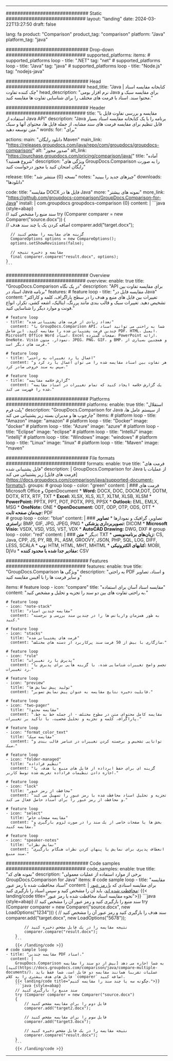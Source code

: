 
---
############################# Static ############################
layout: "landing"
date: 2024-03-22T13:27:50
draft: false

lang: fa
product: "Comparison"
product_tag: "comparison"
platform: "Java"
platform_tag: "java"

############################# Drop-down ############################
supported_platforms:
  items:
    # supported_platforms loop
    - title: ".NET"
      tag: "net"
    # supported_platforms loop
    - title: "Java"
      tag: "java"
    # supported_platforms loop
    - title: "Node.js"
      tag: "nodejs-java"

############################# Head ############################
head_title: "Java کتابخانه مقایسه اسناد | چک کننده تفاوت"
head_description: "نرم افزار بومی Java برای مقایسه سبک و محتوا سند. اسناد با فرمت های مختلف را برای شناسایی تفاوت ها مقایسه کنید."

############################# Header ############################
title: "مقایسه و بررسی تفاوت فایل با استفاده از Java API"
description: "Java برنامه را با یک کتابخانه مقایسه اسناد بسیار قابل تنظیم برای مقایسه فرمت های سند مشابه، از جمله فایل ها، محتوای آنها و سبک متن توسعه دهید."
words:
  for: "برای"

actions:
  main: "دانلود رایگان Maven"
  main_link: "https://releases.groupdocs.com/java/repo/com/groupdocs/groupdocs-comparison/"
  alt: "صدور مجوز"
  alt_link: "https://purchase.groupdocs.com/pricing/comparison/java/"
  title: "آماده شروع هستید؟"
  description: "ویژگی های GroupDocs.Comparison را به صورت رایگان امتحان کنید یا مجوز درخواست کنید"

release:
  title: "نسخه {0} منتشر شد"
  notes: "چیزهای جدید را ببینید"
  downloads: "دانلودها"

code:
  title: "مقایسه DOCX فایل ها در Java"
  more: "نمونه های بیشتر"
  more_link: "https://github.com/groupdocs-comparison/GroupDocs.Comparison-for-Java"
  install: |
    <dependency>
      <groupId>com.groupdocs</groupId>
      <artifactId>groupdocs-comparison</artifactId>
      <version>{0}</version>
    </dependency>
  content: |
    ```java {style=abap}  
    // سند منبع را مشخص کنید
    try (Comparer comparer = new Comparer("source.docx"))
    {    
      // اضافه کردن یک یا چند سند هدف
      comparer.add("target.docx");

      // گزینه های مقایسه را مشخص کنید
      CompareOptions options = new CompareOptions();
      options.setShowRevisions(false);

      // مقایسه و ذخیره نتیجه
      final comparer.compare("result.docx", options);
    }    
    ```

############################# Overview ############################
overview:
  enable: true
  title: "GroupDocs.Comparison در یک نگاه"
  description: "API برای مقایسه تفاوت بین اسناد در Java برنامه"
  features:
    # feature loop
    - title: "مقایسه فایل در Java"
      content: "تغییرات بین فایل های منبع و هدف را در سطح پاراگراف، کلمه و کاراکتر تشخیص دهید. تغییرات سبک و قالب بندی مانند پررنگ، ایتالیک، اشعه کشی، تکرار، انواع فونت و موارد دیگر را شناسایی کنید."

    # feature loop
    - title: "تعداد زیادی از فرمت های پشتیبانی شده"
      content: "با GroupDocs.Comparison API، شما به راحتی می توانید اسناد چندین فرمت پشتیبانی شده را مقایسه کنید. این شامل PDF، HTML، ایمیل، Microsoft Office Word اسناد، Excel صفحات گسترده، PowerPoint ارائه، OneNote، Visio نمودار، متون، JPEG، PNG، GIF، و BMP، و همچنین بسیاری از فرمت های دیگر است."

    # feature loop
    - title: "اعمال یا رد تغییرات به راحتی"
      content: "هر تفاوت بین اسناد مقایسه شده را می توان اعمال یا رد کرد و سپس به سند خروجی صادر کرد."

    # feature loop
    - title: "گزارش خلاصه مقایسه"
      content: "یک گزارش خلاصه ایجاد کنید که تمام تغییرات در اسناد مقایسه شده را فهرست می کند."

############################# Platforms ############################
platforms:
  enable: true
  title: "استقلال پلت فرم"
  description: "GroupDocs.Comparison for Java از سیستم عامل ها، چارچوب ها و مدیران بسته زیر پشتیبانی می کند"
  items:
    # platform loop
    - title: "Amazon"
      image: "amazon"
    # platform loop
    - title: "Docker"
      image: "docker"
    # platform loop
    - title: "Azure"
      image: "azure"
    # platform loop
    - title: "Eclipse"
      image: "eclipse"
    # platform loop
    - title: "IntelliJ"
      image: "intellij"
    # platform loop
    - title: "Windows"
      image: "windows"
    # platform loop
    - title: "Linux"
      image: "linux"
    # platform loop
    - title: "Maven"
      image: "maven"

############################# File formats ############################
formats:
  enable: true
  title: "فرمت های فایل پشتیبانی شده"
  description: |
    GroupDocs.Comparison for Java از عملیات با [فرمت های فایل] زیر پشتیبانی می کند (https://docs.groupdocs.com/comparison/java/supported-document-formats/).
  groups:
    # group loop
    - color: "green"
      content: |
        ### فرمت های Microsoft Office و OpenDocument
        * **Word:** DOCX, DOC, DOCM,DOT, DOTM, DOTX, RTX, RTF, TXT
        * **Excel:** XLSX, XLS, XLT, XLTM, XLSB, XLSM
        * **PowerPoint:** PPTX, PPT, POT, POTX, PPS, PPSX
        * **Outlook:** EML, EMLX, MSG
        * **OneNote:** ONE
        * **OpenDocument:** ODT, ODP, OTP, ODS, OTT
        * **چیدمان صفحه ثابت:** PDF        
    # group loop
    - color: "blue"
      content: |
        ### تصاویر، گرافیک و نمودارها
        * **تصاویر راستری:** BMP, GIF, JPG, JPEG, PNG
        * **تصویربرداری پزشکی:** DICOM
        * **Microsoft Visio:** VSDX, VSD, VSS, VST, VDX
        * **AutoCAD Drawing:** DWG, DXF
      # group loop
    - color: "red"
      content: |
        ### دیگر
        * **متن:** TXT
        * **زبان‌های برنامه‌نویسی:** CS, Java, CPP, JS, PY, RB, PL, ASM, GROOVY, JSON, PHP, SQL, LOG, DIFF, LESS, SCALA
        * **وب:** HTM, HTML, MHT, MHTML
        * **کتابهای الکترونیکی:** MOBI, DjVu
        * **مقادیر جدا شده با محدود کننده:** CSV

############################# Features ############################
features:
  enable: true
  title: "GroupDocs.Comparison ویژگی ها"
  description: "به راحتی PDF و اسناد، تصاویر و سایر فرمت ها را با آفیس مقایسه کنید"

  items:
    # feature loop
    - icon: "compare"
      title: "مقایسه اسناد آسان برای استفاده"
      content: "به راحتی تفاوت های بین دو سند را تجزیه و تحلیل و مشخص کنید."

    # feature loop
    - icon: "note-stack"
      title: "مقایسه چندین اسناد"
      content: "به طور همزمان واریانس ها را در چندین سند بررسی و برجسته کنید."

    # feature loop
    - icon: "stacks"
      title: "فرمت های پشتیبانی شده"
      content: "سازگاری با بیش از 50 فرمت سند پرکاربرد از دسته های مختلف."

    # feature loop
    - icon: "rule"
      title: "پذیرش یا رد تغییرات"
      content: "تجسم واضح تغییرات شناسایی شده، با گزینه هایی برای پذیرش یا رد تغییرات."

    # feature loop
    - icon: "preview"
      title: "تولید پیش نمایش ها"
      content: "قابلیت ذخیره نتایج مقایسه به عنوان پیش نمایش تصویر."

    # feature loop
    - icon: "two-pager"
      title: "مقایسه محتوا"
      content: "مقایسه کامل محتوای متن در سطوح مختلف - از جمله خط به خط، پاراگراف، کلمه و تجزیه و تحلیل شخصیت، با تأکید بر تغییرات."

    # feature loop
    - icon: "format_color_text"
      title: "مقایسه سبک"
      content: "توانایی تشخیص و برجسته کردن تغییرات در عناصر قالب بندی و سبک."

    # feature loop
    - icon: "folder-managed"
      title: "تنظیم فراداده"
      content: "گزینه ای برای حفظ ابرداده از فایل های منبع یا هدف، یا اجازه دادن تنظیمات فراداده تعریف شده توسط کاربر."

    # feature loop
    - icon: "lock"
      title: "محافظت از رمز عبور"
      content: "تجزیه و تحلیل اسناد محافظت شده با رمز عبور را تسهیل می کند و محافظت از رمز عبور را برای اسناد حاصل فعال می کند."

    # feature loop
    - icon: "select"
      title: "مقایسه صفحات خاص"
      content: "بخش ها یا صفحات خاصی از یک سند را در صورت لزوم بارگیری و مقایسه کنید."

    # feature loop
    - icon: "speaker-notes"
      title: "نمایش نظرات"
      content: "انعطاف پذیری برای نمایش یا پنهان کردن نظرات هنگام بارگیری سند منبع."

############################# Code samples ############################
code_samples:
  enable: true
  title: "نمونه های کد"
  description: "برخی از موارد استفاده از عملیات معمولی GroupDocs.Comparison for Java"
  items:
    # code sample loop
    - title: "مقایسه اسناد محافظت شده با رمز عبور"
      content: |
        برای مقایسه اسنادی که [با رمز عبور محافظت شده اند](https://docs.groupdocs.com/comparison/java/load-password-protected-documents/)، باید آن را مشخص کنید و سپس اسناد را بارگیری کنید:
        {{< landing/code title="نحوه مقایسه اسناد محافظت شده با رمز عبور">}}
        ```java {style=abap}
        // سند منبع را بارگیری کنید و رمز عبور آن را مشخص کنید
        try (Comparer comparer = new Comparer("source.docx", new LoadOptions("1234")))
        {
            // سند هدف را بارگیری کنید و رمز عبور آن را مشخص کنید
            comparer.add("target.docx", new LoadOptions("5678"));
        
            // نتیجه مقایسه را در یک فایل مشخص ذخیره کنید
            comparer.compare("result.docx");
        }
        ```
        {{< /landing/code >}}
    # code sample loop
    - title: "مقایسه چندین PDF اسناد."
      content: |
        GroupDocs.Comparison به شما اجازه می دهد [بیش از دو سند را مقایسه کنید](https://docs.groupdocs.com/comparison/java/compare-multiple-documents/). عملیات تقریبا همانند مقایسه دو فایل است. شما فقط باید فایل های هدف بیشتری را به کلاس `comparer` اضافه کنید.
        {{< landing/code title="چگونه سه یا چند سند را مقایسه کنیم.">}}
        ```java {style=abap}   
        // سند منبع را بارگیری کنید
        try (Comparer comparer = new Comparer("source.docx") 
        {
            // فایل دوم را برای مقایسه مشخص کنید
            comparer.add("target2.docx");

            // فایل سوم را برای مقایسه مشخص کنید
            comparer.add("target3.docx");

            // نتیجه مقایسه را در یک فایل مشخص ذخیره کنید
            comparer.compare("result.docx");
        }
        ```
        {{< /landing/code >}}

---

